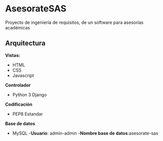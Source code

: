 # AsesorateSAS
Proyecto de ingeniería de requisitos, de un software para asesorías académicas

## Arquitectura

**Vistas:** 
 - HTML
 - CSS
 - Javascript
 
**Controlador**
 - Python 3 Django
 
**Codificación**
 - PEP8 Estandar
 
**Base de datos**
- MySQL
  -**Usuario**: admin-admin
  -**Nombre base de datos**:asesorate-sas
 


